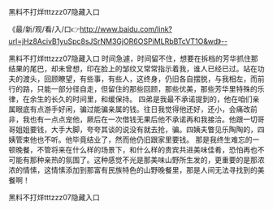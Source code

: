 黑料不打烊tttzzz07隐藏入口

《最/新/观/看/入/口👉http://www.baidu.com/link?url=jHz8AcivB1yuSpc8sJSrNM3GjOR6OSPiMLRbBTcVT1O&wd》--

黑料不打烊tttzzz07隐藏入口	时间急遽，时间留不住，想要在拆档的芳华抓住那结果的尾巴，却未曾想，印在脸上的邹纹又常常指示着我，谁人已经已过。站在功夫的渡头，回顾瞭望，有些事，有些人，这终身，仍旧各自摆脱，与我相左，而前行的路，只能一部分径自走，但留住的那些回顾，那些优美，那些芳华里特殊的乐律，在余生的长久的时间里，和缓保持。
四弟是我最不承诺提到的，他在咱们亲属眼底有点游手好闲，骗过能骗亲属的钱。往日我觉得他还好，还小，会痛改前非，我也有一点点宠他，厥后在一次借钱无果后他不承诺再和我接洽。他跟一切哥哥姐姐要钱，大手大脚，夸夸其谈的说没有就去抢，骗。四姨夫瞥见乐陶陶的，四姨管束他也不听。他毕竟结业了，然而他仍旧跟家里要钱。
那是我终生难忘的一顿晚餐，不管将来在什么样的场景下，和什么样的贵宾共进美味佳肴，恐怕再也不可能有那种亲热的氛围了。这种感觉不光是那美味山野所生发的，更重要的是那浓浓的情愫，这情愫添加到那富有民族特色的山野晚餐里，那是人间无法寻找到的美餐啊！





黑料不打烊tttzzz07隐藏入口
